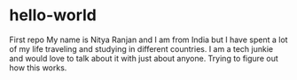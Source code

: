 # hello-world
First repo
My name is Nitya Ranjan and I am from India but I have spent a lot of my life traveling and studying in different countries. I am a tech junkie and would love to talk about it with just about anyone. 
Trying to figure out how this works.
